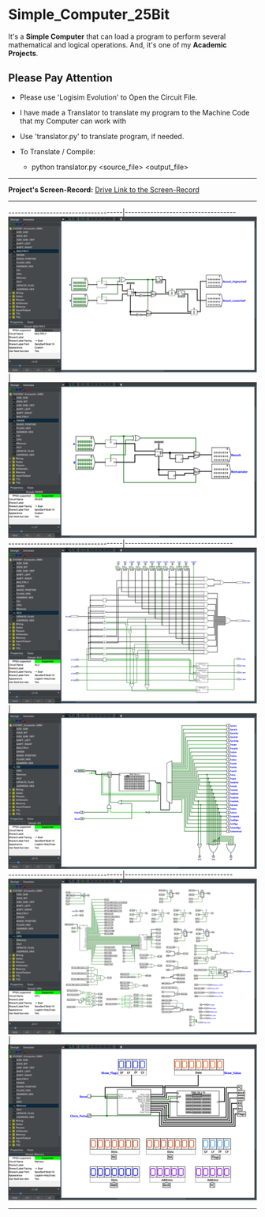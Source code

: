 # Simple_Computer_25Bit

It's a **Simple Computer** that can load a program to perform several mathematical and logical operations. And, it's one of my **Academic Projects**.

## Please Pay Attention

- Please use 'Logisim Evolution' to Open the Circuit File.

- I have made a Translator to translate my program to the Machine Code that my Computer can work with

- Use 'translator.py' to translate program, if needed.

- To Translate / Compile:
  - python translator.py <source_file> <output_file>

---

**Project's Screen-Record:** [Drive Link to the Screen-Record](https://drive.google.com/file/d/1iLuADe-lf7iD0OSO_f_PVGhQZaHBNhHF/view?usp=sharing)

---

------------------------------------|-----------------------------------
![ALU](./Screenshots/Multiply.png)  | ![ALU](./Screenshots/Divide.png)
------------------------------------|----------------------------------
![ALU](./Screenshots/ALU.png)       | ![ALU](./Screenshots/CU.png)
------------------------------------|----------------------------------
![ALU](./Screenshots/CPU.png)       | ![ALU](./Screenshots/Memory.png)

---
